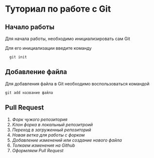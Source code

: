 # Туториал по работе с Git

## Начало работы

Для начала работы, необходимо инициализировать сам Git

Для его инициализации введите команду 

```
  git init
```

## Добавление файла

Для добавления файла в Git необходимо воспользоваться командой 

```
git add название файла
```
## Pull Request

1. _Форк чужого репозитория_
2. _Клон форка в локальный репозитроий_
3. _Переход в загруженный репозиторий_
4. _Новая ветка для работы с форком_
4. _Добавление изменений или создание нового файла_
5. _Толкаем изменения на Github_
6. _Оформляем Pull Request_
